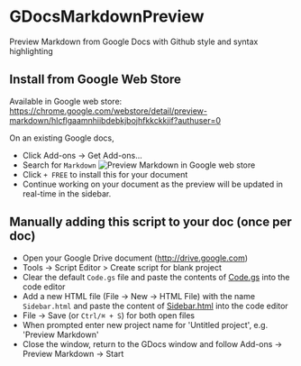 # GDocsMarkdownPreview
Preview Markdown from Google Docs with Github style and syntax highlighting
## Install from Google Web Store
Available in Google web store:
https://chrome.google.com/webstore/detail/preview-markdown/hlcflgaamnhiibdebkjbojhfkkckkjif?authuser=0

On an existing Google docs, 
* Click Add-ons -> Get Add-ons...
* Search for `Markdown`
![Preview Markdown in Google web store](http://i.imgur.com/yew4DTp.png)
* Click `+ FREE` to install this for your document
* Continue working on your document as the preview will be updated in real-time in the sidebar.


## Manually adding this script to your doc (once per doc)
* Open your Google Drive document (http://drive.google.com)
* Tools -> Script Editor > Create script for blank project
* Clear the default `Code.gs` file and paste the contents of [Code.gs](Code.gs) into the code editor
* Add a new HTML file (File -> New -> HTML File) with the name `Sidebar.html` and paste the content of [Sidebar.html](Sidebar.html) into the code editor
* File -> Save (or `Ctrl/⌘ + S`) for both open files
* When prompted enter new project name for 'Untitled project', e.g. 'Preview Markdown'
* Close the window, return to the GDocs window and follow Add-ons -> Preview Markdown -> Start
